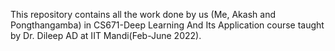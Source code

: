 This repository contains all the work done by us (Me, Akash and Pongthangamba) in CS671-Deep Learning And Its Application course taught by Dr. Dileep AD at IIT Mandi(Feb-June 2022). 
